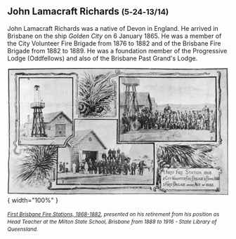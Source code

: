 ## John Lamacraft Richards <small>(5‑24‑13/14)</small>

John Lamacraft Richards was a native of Devon in England. He arrived in Brisbane on the ship *Golden City* on 6 January 1865. He was a member of the City Volunteer Fire Brigade from 1876 to 1882 and of the Brisbane Fire Brigade from 1882 to 1889. He was a foundation member of the Progressive Lodge (Oddfellows) and also of the Brisbane Past Grand's Lodge.

![First Brisbane Fire Stations, 1868-1882](../assets/first-brisbane-fire-stations-1868-1882.jpg){ width="100%" }

*<small>[First Brisbane Fire Stations, 1868-1882](http://onesearch.slq.qld.gov.au/permalink/f/1upgmng/slq_alma21253913780002061), presented on his retirement from his position as Head Teacher at the Milton State School, Brisbane from 1888 to 1916 - State Library of Queensland. </small>*
